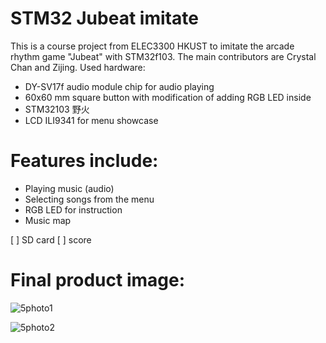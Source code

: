# STM32 Jubeat imitate

This is a course project from ELEC3300 HKUST to imitate the arcade rhythm game "Jubeat" with STM32f103. The main contributors are Crystal Chan and Zijing.
Used hardware:
- DY-SV17f audio module chip for audio playing
- 60x60 mm square button with modification of adding RGB LED inside
- STM32103 野火
- LCD ILI9341 for menu showcase

# Features include:

- Playing music (audio)
- Selecting songs from the menu
- RGB LED for instruction
- Music map

[ ] SD card
[ ] score

# Final product image:

![5photo1](https://github.com/user-attachments/assets/7749c34a-5140-4331-8a28-881644640502)

![5photo2](https://github.com/user-attachments/assets/447b285f-7160-4d25-9180-c00452fb885f)

